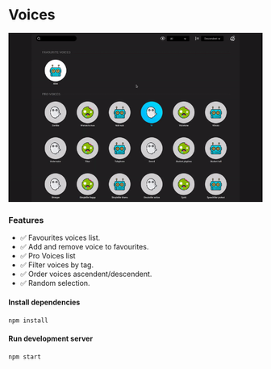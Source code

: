 # Voices
<span style="display:block;text-align:center">

![alt text](https://raw.githubusercontent.com/RSginer/voices/master/screen-record.gif "Voices")

</span>

### Features
  - ✅ Favourites voices list.
  - ✅ Add and remove voice to favourites.
  - ✅ Pro Voices list
  - ✅ Filter voices by tag.
  - ✅ Order voices ascendent/descendent.
  - ✅ Random selection.

#### Install dependencies

```bash
npm install
```

#### Run development server

```bash
npm start
```
